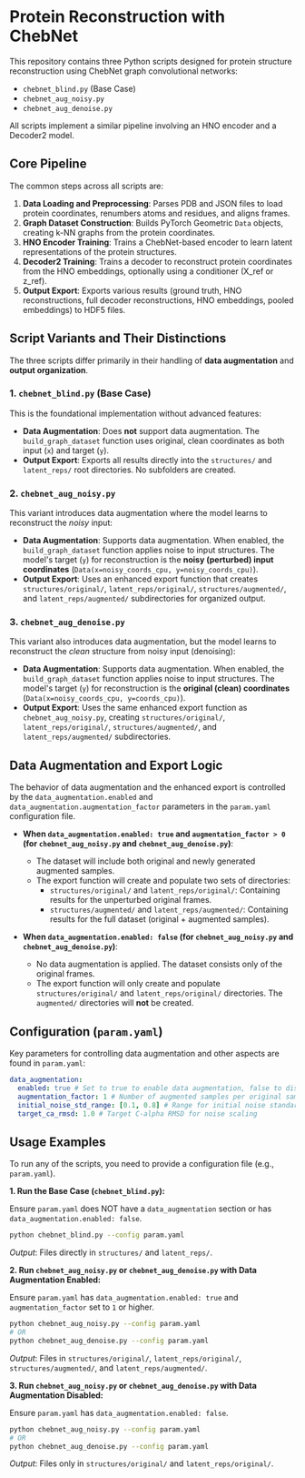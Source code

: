 # Protein Reconstruction with ChebNet

This repository contains three Python scripts designed for protein structure reconstruction using ChebNet graph convolutional networks:
*   `chebnet_blind.py` (Base Case)
*   `chebnet_aug_noisy.py`
*   `chebnet_aug_denoise.py`

All scripts implement a similar pipeline involving an HNO encoder and a Decoder2 model.

## Core Pipeline

The common steps across all scripts are:
1.  **Data Loading and Preprocessing**: Parses PDB and JSON files to load protein coordinates, renumbers atoms and residues, and aligns frames.
2.  **Graph Dataset Construction**: Builds PyTorch Geometric `Data` objects, creating k-NN graphs from the protein coordinates.
3.  **HNO Encoder Training**: Trains a ChebNet-based encoder to learn latent representations of the protein structures.
4.  **Decoder2 Training**: Trains a decoder to reconstruct protein coordinates from the HNO embeddings, optionally using a conditioner (X_ref or z_ref).
5.  **Output Export**: Exports various results (ground truth, HNO reconstructions, full decoder reconstructions, HNO embeddings, pooled embeddings) to HDF5 files.

## Script Variants and Their Distinctions

The three scripts differ primarily in their handling of **data augmentation** and **output organization**.

### 1. `chebnet_blind.py` (Base Case)

This is the foundational implementation without advanced features:
*   **Data Augmentation**: Does **not** support data augmentation. The `build_graph_dataset` function uses original, clean coordinates as both input (`x`) and target (`y`).
*   **Output Export**: Exports all results directly into the `structures/` and `latent_reps/` root directories. No subfolders are created.

### 2. `chebnet_aug_noisy.py`

This variant introduces data augmentation where the model learns to reconstruct the *noisy* input:
*   **Data Augmentation**: Supports data augmentation. When enabled, the `build_graph_dataset` function applies noise to input structures. The model's target (`y`) for reconstruction is the **noisy (perturbed) input coordinates** (`Data(x=noisy_coords_cpu, y=noisy_coords_cpu)`).
*   **Output Export**: Uses an enhanced export function that creates `structures/original/`, `latent_reps/original/`, `structures/augmented/`, and `latent_reps/augmented/` subdirectories for organized output.

### 3. `chebnet_aug_denoise.py`

This variant also introduces data augmentation, but the model learns to reconstruct the *clean* structure from noisy input (denoising):
*   **Data Augmentation**: Supports data augmentation. When enabled, the `build_graph_dataset` function applies noise to input structures. The model's target (`y`) for reconstruction is the **original (clean) coordinates** (`Data(x=noisy_coords_cpu, y=coords_cpu)`).
*   **Output Export**: Uses the same enhanced export function as `chebnet_aug_noisy.py`, creating `structures/original/`, `latent_reps/original/`, `structures/augmented/`, and `latent_reps/augmented/` subdirectories.

## Data Augmentation and Export Logic

The behavior of data augmentation and the enhanced export is controlled by the `data_augmentation.enabled` and `data_augmentation.augmentation_factor` parameters in the `param.yaml` configuration file.

*   **When `data_augmentation.enabled: true` and `augmentation_factor > 0` (for `chebnet_aug_noisy.py` and `chebnet_aug_denoise.py`)**:
    *   The dataset will include both original and newly generated augmented samples.
    *   The export function will create and populate two sets of directories:
        *   `structures/original/` and `latent_reps/original/`: Containing results for the unperturbed original frames.
        *   `structures/augmented/` and `latent_reps/augmented/`: Containing results for the full dataset (original + augmented samples).

*   **When `data_augmentation.enabled: false` (for `chebnet_aug_noisy.py` and `chebnet_aug_denoise.py`)**:
    *   No data augmentation is applied. The dataset consists only of the original frames.
    *   The export function will only create and populate `structures/original/` and `latent_reps/original/` directories. The `augmented/` directories will **not** be created.

## Configuration (`param.yaml`)

Key parameters for controlling data augmentation and other aspects are found in `param.yaml`:

```yaml
data_augmentation:
  enabled: true # Set to true to enable data augmentation, false to disable
  augmentation_factor: 1 # Number of augmented samples per original sample. Set to 0 for no augmentation.
  initial_noise_std_range: [0.1, 0.8] # Range for initial noise standard deviation
  target_ca_rmsd: 1.0 # Target C-alpha RMSD for noise scaling
```

## Usage Examples

To run any of the scripts, you need to provide a configuration file (e.g., `param.yaml`).

**1. Run the Base Case (`chebnet_blind.py`):**

Ensure `param.yaml` does NOT have a `data_augmentation` section or has `data_augmentation.enabled: false`.

```bash
python chebnet_blind.py --config param.yaml
```
*Output*: Files directly in `structures/` and `latent_reps/`.

**2. Run `chebnet_aug_noisy.py` or `chebnet_aug_denoise.py` with Data Augmentation Enabled:**

Ensure `param.yaml` has `data_augmentation.enabled: true` and `augmentation_factor` set to `1` or higher.

```bash
python chebnet_aug_noisy.py --config param.yaml
# OR
python chebnet_aug_denoise.py --config param.yaml
```
*Output*: Files in `structures/original/`, `latent_reps/original/`, `structures/augmented/`, and `latent_reps/augmented/`.

**3. Run `chebnet_aug_noisy.py` or `chebnet_aug_denoise.py` with Data Augmentation Disabled:**

Ensure `param.yaml` has `data_augmentation.enabled: false`.

```bash
python chebnet_aug_noisy.py --config param.yaml
# OR
python chebnet_aug_denoise.py --config param.yaml
```
*Output*: Files only in `structures/original/` and `latent_reps/original/`.
